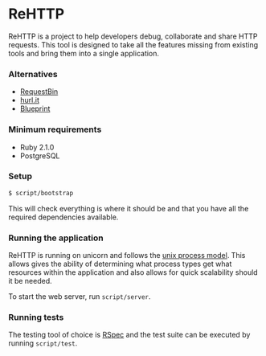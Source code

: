 # ReHTTP

ReHTTP is a project to help developers debug, collaborate and share HTTP
requests. This tool is designed to take all the features missing from existing
tools and bring them into a single application.

### Alternatives

- [RequestBin](http://requestb.in/)
- [hurl.it](http://hurl.it)
- [Blueprint](http://apiblueprint.org/)

### Minimum requirements

- Ruby 2.1.0
- PostgreSQL

### Setup

```bash
$ script/bootstrap
```

This will check everything is where it should be and that you have all the
required dependencies available. 

### Running the application

ReHTTP is running on unicorn and follows the 
[unix process model](https://devcenter.heroku.com/articles/process-model). This
allows gives the ability of determining what process types get what resources
within the application and also allows for quick scalability should it be needed.

To start the web server, run `script/server`.

### Running tests

The testing tool of choice is [RSpec](http://rspec.info/) and the test suite can 
be executed by running `script/test`.
